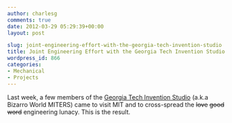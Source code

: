 ```yaml
---
author: charlesg
comments: true
date: 2012-03-29 05:29:39+00:00
layout: post

slug: joint-engineering-effort-with-the-georgia-tech-invention-studio
title: Joint Engineering Effort with the Georgia Tech Invention Studio
wordpress_id: 866
categories:
- Mechanical
- Projects
---
```


Last week, a few members of the [Georgia Tech Invention Studio](http://inventionstudio.gatech.edu/) (a.k.a Bizarro World MITERS) came to visit MIT and to cross-spread the <del>love</del> <del>good word</del> engineering lunacy. This is the result.

